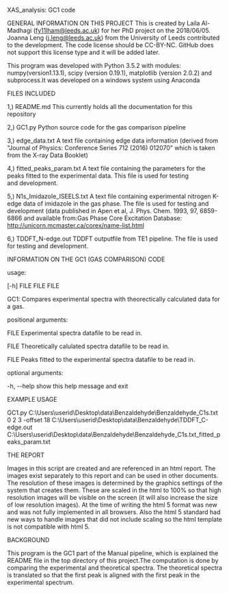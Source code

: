 XAS_analysis: GC1 code

GENERAL INFORMATION ON THIS PROJECT
This is created by Laila Al-Madhagi (fy11lham@leeds.ac.uk) for her PhD project on the 2018/06/05. Joanna Leng (j.leng@leeds.ac.uk) from the University of Leeds contributed to the development. The code license should be CC-BY-NC. GitHub does not support this license type and it will be added later. 

This program was developed with Python 3.5.2 with modules: numpy(version1.13.1), scipy (version 0.19.1), matplotlib (version 2.0.2) and subprocess.It was developed on a windows system using Anaconda

FILES INCLUDED 

1,) README.md					This currently holds all the documentation for
								this repository
								
2,) GC1.py   					Python source code for the gas comparison
                                pipeline  
								
3,) edge_data.txt				A text file containing edge data information
								(derived from "Journal of Physics: Conference Series 712 (2016) 012070" which is taken from the X-ray Data Booklet)
								
4,) fitted_peaks_param.txt  	A text file containing the parameters for
								the peaks fitted to the experimental data. This file is used for testing   
								and development. 
								
5,) N1s_Imidazole_ISEELS.txt 	A text file containing experimental nitrogen K-edge data of imidazole in the gas phase. The file is used for testing and development 
								(data published in Apen et al, J. Phys. Chem. 1993, 97, 6859-6866 and available from:Gas Phase Core Excitation Database: http://unicorn.mcmaster.ca/corex/name-list.html
								
6,) TDDFT_N-edge.out 			TDDFT outputfile from TE1 pipeline. The
								file is used for testing and development.
								
								
								
INFORMATION ON THE GC1 (GAS COMPARISON) CODE

usage:   

[-h] FILE FILE FILE

GC1: Compares experimental spectra with theorectically calculated data for a gas.
	   
	   
positional arguments:

  FILE        Experimental spectra datafile to be read in.
  
  FILE        Theoretically calulated spectra datafile to be read in.
  
  FILE        Peaks fitted to the experimental spectra datafile to be read in.

optional arguments:

  -h, --help  show this help message and exit
  
EXAMPLE USAGE

GC1.py C:\Users\userid\Desktop\data\Benzaldehyde\Benzaldehyde_C1s.txt 0 2 3 -offset 18 C:\Users\userid\Desktop\data\Benzaldehyde\TDDFT_C-edge.out C:\Users\userid\Desktop\data\Benzaldehyde\Benzaldehyde_C1s.txt_fitted_peaks_param.txt

THE REPORT

Images in this script are created and are referenced in an html report. The images exist separately to this report and can be used in other documents. The resolution of these images is determined by the graphics settings of the system that creates them. These are scaled in the html to 100% so that high resolution images will be visible on the screen (it will also increase the size of low resolution images). At the time of writing the html 5 format was new and was not fully implemented in all browsers. Also the html 5 standard had new ways to handle images that did not include scaling so the html template is not compatible with html 5.

  
BACKGROUND  

This program is the GC1 part of the Manual pipeline, which is explained the README file in the top directory of this project.The computation is done by comparing the experimental and theoretical spectra. The theoretical spectra is translated so that the first peak is aligned with the first peak in the experimental spectrum.   
